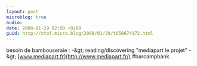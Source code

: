 ```yaml
---
layout: post
microblog: true
audio: 
date: 2008-01-29 02:00 +0200
guid: http://xtof.micro.blog/2008/01/29/t656674172.html
---
```

besoin de bambouseraie : -&amp;gt; reading/discovering "mediapart le projet" -&amp;gt; [www.mediapart.fr](http://www.mediapart.fr/) #barcampbank
